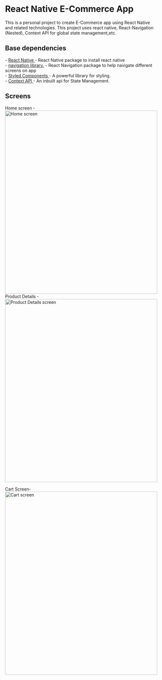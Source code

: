 <h1>React Native E-Commerce App</h1>
This is a personal project to create E-Commerce app using React Native and related technologies. This project uses react native, React-Navigation (Nested), Context API for global state management,etc.

<h2>Base dependencies</h2>
- <a href="https://www.npmjs.com/package/react-native">React Native </a> - React Native package to install react native</br>
- <a href="https://reactnavigation.org/"> navigation library.</a> - React Navigation package to help navigate different screens on app</br>
- <a href="https://www.npmjs.com/package/styled-components"> Styled Components </a> - A powerful library for styling.</br>
- <a href="https://reactjs.org/docs/context.html"> Context API </a> - An inbuilt api for State Management.

<h2> Screens </h2>
Home screen -
<img src="https://user-images.githubusercontent.com/112480734/220059849-fccb98ac-2bae-4ad4-97f2-abc3e3f95f3c.png" alt="Home screen" width="500" height="600">
Product Details -
<img src="https://user-images.githubusercontent.com/112480734/220060424-b0c9f45b-6ff5-4e22-80fb-2fe5af380d82.png" alt="Product Details screen" width="500" height="600">

Cart Screen-</br>
<img src="https://user-images.githubusercontent.com/112480734/220060705-0b42ace3-11ae-4875-a239-03bb0ee7a4b5.png" alt="Cart screen" width="500" height="600">



